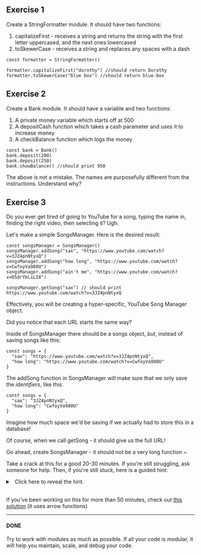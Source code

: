 ## Exercise 1

Create a StringFormatter module. It should have two functions:

  

1.  capitalizeFirst - receives a string and returns the string with the first letter uppercased, and the next ones lowercased
2.  toSkewerCase - receives a string and replaces any spaces with a dash

  
```
const formatter = StringFormatter()

formatter.capitalizeFirst("dorothy") //should return Dorothy
formatter.toSkewerCase("blue box") //should return blue-box
```

## Exercise 2

Create a Bank module. It should have a variable and two functions:

  

1.  A private money variable which starts off at 500
2.  A depositCash function which takes a cash parameter and uses it to increase money
3.  A checkBalance function which logs the money

  
```
const bank = Bank()
bank.deposit(200)
bank.deposit(250)
bank.showBalance() //should print 950
```
  

The above is not a mistake. The names are purposefully different from the instructions. Understand why?

## Exercise 3

Do you ever get tired of going to YouTube for a song, typing the name in, finding the right video, then selecting it? Ugh.

  

Let's make a simple SongsManager. Here is the desired result:

  
```
const songsManager = SongsManager()
songsManager.addSong("sax", "https://www.youtube.com/watch?v=3JZ4pnNtyxQ")
songsManager.addSong("how long", "https://www.youtube.com/watch?v=CwfoyVa980U")
songsManager.addSong("ain't me", "https://www.youtube.com/watch?v=D5drYkLiLI8")

songsManager.getSong("sax") // should print https://www.youtube.com/watch?v=3JZ4pnNtyxQ
```
  

Effectively, you will be creating a hyper-specific, YouTube Song Manager object.

Did you notice that each URL starts the same way?

  

Inside of SongsManager there should be a songs object, _but_, instead of saving songs like this:

  
```
const songs = {
  "sax": "https://www.youtube.com/watch?v=3JZ4pnNtyxQ",
  "how long": "https://www.youtube.com/watch?v=CwfoyVa980U"
}
```
  

The addSong function in SongsManager will make sure that we only save the _identifiers_, like this:

  
```
const songs = {
  "sax": "3JZ4pnNtyxQ",
  "how long": "CwfoyVa980U"
}
```
  

Imagine how much space we'd be saving if we actually had to store this in a database!

  

Of course, when we call getSong - it should give us the full URL!

  

Go ahead, create SongsManager - it should not be a very long function ~

  

Take a crack at this for a good 20-30 minutes. If you're still struggling, ask someone for help. Then, if you're still stuck, here is a guided hint:

<details><summary>
  Click here to reveal the hint.
</summary>

You should start by creating a SongsManager function. Inside of it, define the following:

-   A private songs object
-   A public addSong function that receives the name of a song and its full URL
--   The function should add to the songs object using the name as the key, and URL's identifier as the value
--   That means it should turn this: "https://www.youtube.com/watch?v=ZbZSe6N_BXs" to this: "ZbZSe6N_BXs"
-   A public getSong function that receives a song name, and returns the song's full URL
--   This function should use the name and access the songs object to get the URL identifier, but add on the YouTube base URL

Then, return only the addSong and getSong functions in an object

</details>  

</br>



  

If you've been working on this for more than 50 minutes, check out [this solution](https://codepen.io/ElevationPen/pen/MdxxBO?editors=0010) (it uses arrow functions)

  

----------

  

#### **DONE**

  

Try to work with modules as much as possible. If all your code is modular, it will help you maintain, scale, and debug your code.